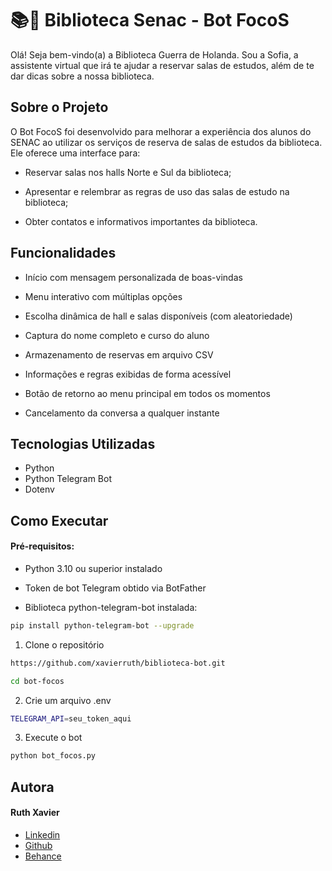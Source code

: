 # 📚🤖 Biblioteca Senac - Bot FocoS

Olá! Seja bem-vindo(a) a Biblioteca Guerra de Holanda. Sou a Sofia, a assistente virtual que irá te ajudar a reservar salas de estudos, além de te dar dicas sobre a nossa biblioteca. 

## Sobre o Projeto 

O Bot FocoS foi desenvolvido para melhorar a experiência dos alunos do SENAC ao utilizar os serviços de reserva de salas de estudos da biblioteca. Ele oferece uma interface para:

- Reservar salas nos halls Norte e Sul da biblioteca;

- Apresentar e relembrar as regras de uso das salas de estudo na biblioteca;

- Obter contatos e informativos importantes da biblioteca.

## Funcionalidades

- Início com mensagem personalizada de boas-vindas

- Menu interativo com múltiplas opções

- Escolha dinâmica de hall e salas disponíveis (com aleatoriedade)

- Captura do nome completo e curso do aluno

- Armazenamento de reservas em arquivo CSV

- Informações e regras exibidas de forma acessível

- Botão de retorno ao menu principal em todos os momentos

- Cancelamento da conversa a qualquer instante

## Tecnologias Utilizadas 

- Python
- Python Telegram Bot
- Dotenv

## Como Executar 

#### Pré-requisitos: 

- Python 3.10 ou superior instalado

- Token de bot Telegram obtido via BotFather

- Biblioteca python-telegram-bot instalada:

``` bash 
pip install python-telegram-bot --upgrade
``` 
1. Clone o repositório

``` bash 
https://github.com/xavierruth/biblioteca-bot.git 

cd bot-focos
``` 
2. Crie um arquivo .env 

``` bash 
TELEGRAM_API=seu_token_aqui
``` 
3. Execute o bot

``` bash 
python bot_focos.py
``` 

## Autora 

#### Ruth Xavier 

- [Linkedin](https://www.linkedin.com/in/ruthxavier/)
- [Github](https://github.com/xavierruth)
- [Behance](https://www.behance.net/xavierruth)